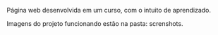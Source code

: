 Página web desenvolvida em um curso, com o intuito de aprendizado.

Imagens do projeto funcionando estão na pasta: screnshots.